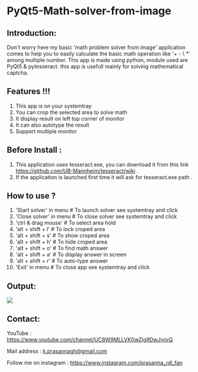 # PyQt5-Math-solver-from-image

## Introduction:
 Don't worry here my basic 'math problem solver from image' application comes to help you to easily calculate the basic math operation like '+ - \ *' among multiple number. This app is made using python, module used are PyQt5 & pytesseract. this app is usefull mainly for solving mathematical captcha.
  
## Features !!!
 1) This app is on your systemtray
 2) You can crop the selected area to solve math
 3) It display result on left top corner of monitor
 4) It can also autotype the result
 5) Support multiple monitor

## Before Install :
 01) This application uses tesseract.exe, you can download it from this link https://github.com/UB-Mannheim/tesseract/wiki .
 02) If the application is launched first time it will ask for tesseract.exe path .

## How to use ?
 01) 'Start solver' in menu    # To launch solver see systemtray and click 
 02) 'Close solver' in menu    # To close solver see systemtray and click 
 03) 'ctrl & drag mouse'       # To select area hold 
 04) 'alt + shift + l'         # To lock croped area
 05) 'alt + shift + s'         # To show croped area
 06) 'alt + shift + h'         # To hide croped area
 07) 'alt + shift + o'         # To find math answer
 08) 'alt + shift + a'         # To display answer in screen
 09) 'alt + shift + r'         # To auto-type answer
 10) 'Exit' in menu            # To close app see systemtray and click 

## Output:

<img src="https://github.com/prasanna892/PyQt5-Math-solver-from-image/blob/main/SimpleMathSolver%20(1).gif" />

## Contact:

 YouTube : https://www.youtube.com/channel/UC8W9MLLVK0wZjg9DwJiyivQ

 Mail address : k.prasannagh@gmail.com

 Follow me on instagram : https://www.instagram.com/prasanna_rdj_fan
